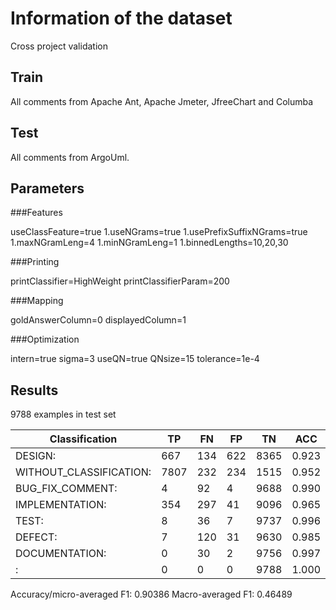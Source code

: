 # Information of the dataset
Cross project validation

## Train 
All comments from Apache Ant, Apache Jmeter, JfreeChart and Columba

## Test

All comments from ArgoUml. 

## Parameters
###Features

useClassFeature=true
1.useNGrams=true
1.usePrefixSuffixNGrams=true
1.maxNGramLeng=4
1.minNGramLeng=1
1.binnedLengths=10,20,30

###Printing

printClassifier=HighWeight
printClassifierParam=200

###Mapping

goldAnswerColumn=0
displayedColumn=1

###Optimization

intern=true
sigma=3
useQN=true
QNsize=15
tolerance=1e-4

## Results

9788 examples in test set

|Classification          | TP |FN |FP |TN  |ACC  | P   |  R  | F1  |
|------------------------|----|---|---|----|-----|-----|-----|-----|
|DESIGN:                 |667 |134|622|8365|0.923|0.517|0.833|0.638|
|WITHOUT_CLASSIFICATION: |7807|232|234|1515|0.952|0.971|0.971|0.971|
|BUG_FIX_COMMENT:        |4   |92 |4  |9688|0.990|0.500|0.042|0.077|
|IMPLEMENTATION:         |354 |297|41 |9096|0.965|0.896|0.544|0.677|
|TEST:                   |8   |36 |7  |9737|0.996|0.533|0.182|0.271|
|DEFECT:                 |7   |120|31 |9630|0.985|0.184|0.055|0.085|
|DOCUMENTATION:          |0   |30 |2  |9756|0.997|0.000|0.000|0.000|
|:                       |0   |0  |0  |9788|1.000|1.000|1.000|1.000|

Accuracy/micro-averaged F1: 0.90386
Macro-averaged F1: 0.46489

